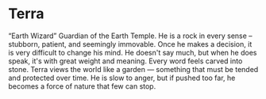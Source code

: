# Terra
“Earth Wizard” Guardian of the Earth Temple. He is a rock in every sense – stubborn, patient, and seemingly immovable. Once he makes a decision, it is very difficult to change his mind. He doesn't say much, but when he does speak, it's with great weight and meaning. Every word feels carved into stone. Terra views the world like a garden — something that must be tended and protected over time. He is slow to anger, but if pushed too far, he becomes a force of nature that few can stop.
